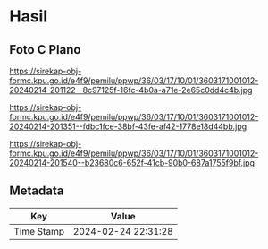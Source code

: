 # Hasil

## Foto C Plano

https://sirekap-obj-formc.kpu.go.id/e4f9/pemilu/ppwp/36/03/17/10/01/3603171001012-20240214-201122--8c97125f-16fc-4b0a-a71e-2e65c0dd4c4b.jpg

https://sirekap-obj-formc.kpu.go.id/e4f9/pemilu/ppwp/36/03/17/10/01/3603171001012-20240214-201351--fdbc1fce-38bf-43fe-af42-1778e18d44bb.jpg

https://sirekap-obj-formc.kpu.go.id/e4f9/pemilu/ppwp/36/03/17/10/01/3603171001012-20240214-201540--b23680c6-652f-41cb-90b0-687a1755f9bf.jpg


## Metadata

| Key        | Value               |
| ---------- | ------------------- |
| Time Stamp | 2024-02-24 22:31:28 |



